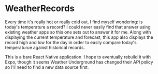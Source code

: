 # WeatherRecords

Every time it's really hot or really cold out, I find myself wondering:
is today's temperature a record? I could never easily find that answer
using existing weather apps so this one sets out to answer it for me. 
Along with displaying the current temperature and forecast, this app
also displays the record high and low for the day in order to easily
compare today's temperaturue against historical records.

This is a bare React Native application. I hope to eventually rebuild 
it with Expo, though it seems Weather Underground has changed their 
API policy so I'll need to find a new data source first.
